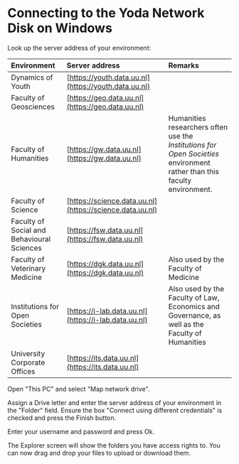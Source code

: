 # Connecting to the Yoda Network Disk on Windows

Look up the server address of your environment:

| Environment          | Server address | Remarks                  |
|:-------------------- |:------------|:-------------------------|
| Dynamics of Youth    | [https://youth.data.uu.nl](https://youth.data.uu.nl) | |
| Faculty of Geosciences | [https://geo.data.uu.nl](https://geo.data.uu.nl) | |
| Faculty of Humanities  | [https://gw.data.uu.nl](https://gw.data.uu.nl) | Humanities researchers often use the _Institutions for Open Societies_ environment rather than this faculty environment. |
| Faculty of Science     | [https://science.data.uu.nl](https://science.data.uu.nl) | |
| Faculty of Social and Behavioural Sciences | [https://fsw.data.uu.nl](https://fsw.data.uu.nl) | |
| Faculty of Veterinary Medicine | [https://dgk.data.uu.nl](https://dgk.data.uu.nl) | Also used by the Faculty of Medicine
| Institutions for Open Societies | [https://i-lab.data.uu.nl](https://i-lab.data.uu.nl) | Also used by the Faculty of Law, Economics and Governance, as well as the Faculty of Humanities |
| University Corporate Offices    | [https://its.data.uu.nl](https://its.data.uu.nl)   | |

Open "This PC" and select "Map network drive". 
 
Assign a Drive letter and enter the server address of your environment in the "Folder" field. 
Ensure the box "Connect using different credentials" is checked and press the Finish button. 
 
Enter your username and password and press Ok.
 
The Explorer screen will show the folders you have access rights to. You
can now drag and drop your files to upload or download them.
